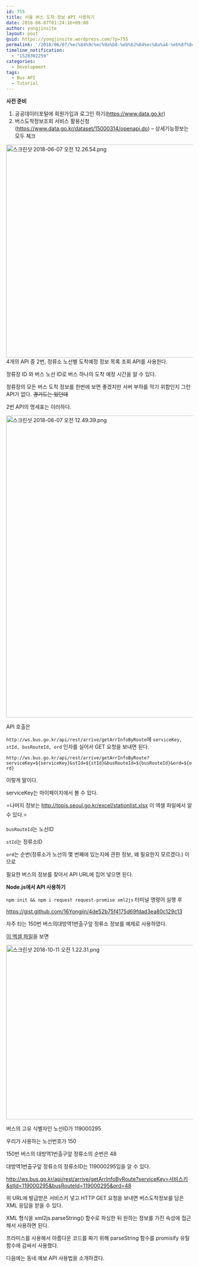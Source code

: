 ```yaml
---
id: 755
title: 서울 버스 도착 정보 API 사용하기
date: 2018-06-07T01:24:16+09:00
author: yongjinsite
layout: post
guid: https://yongjinsite.wordpress.com/?p=755
permalink: '/2018/06/07/%ec%84%9c%ec%9a%b8-%eb%b2%84%ec%8a%a4-%eb%8f%84%ec%b0%a9-%ec%a0%95%eb%b3%b4-api-%ec%82%ac%ec%9a%a9%ed%95%98%ea%b8%b0/'
timeline_notification:
  - "1528302259"
categories:
  - Development
tags:
  - Bus API
  - Tutorial
---
```

**사전 준비**

  1. 공공데이터포털에 회원가입과 로그인 하기(https://www.data.go.kr)
  2. 버스도착정보조회 서비스 활용신청 (https://www.data.go.kr/dataset/15000314/openapi.do) &#8211; 상세기능정보는 모두 체크

<img class="alignnone size-full wp-image-758" src="https://yongj.in/wp-content/uploads/2018/06/e18489e185b3e1848fe185b3e18485e185b5e186abe18489e185a3e186ba-2018-06-07-e1848be185a9e1848ce185a5e186ab-12-26-54.png" alt="스크린샷 2018-06-07 오전 12.26.54.png" width="1548" height="574" srcset="https://yongj.in/wp-content/uploads/2018/06/e18489e185b3e1848fe185b3e18485e185b5e186abe18489e185a3e186ba-2018-06-07-e1848be185a9e1848ce185a5e186ab-12-26-54.png 1548w, https://yongj.in/wp-content/uploads/2018/06/e18489e185b3e1848fe185b3e18485e185b5e186abe18489e185a3e186ba-2018-06-07-e1848be185a9e1848ce185a5e186ab-12-26-54-300x111.png 300w, https://yongj.in/wp-content/uploads/2018/06/e18489e185b3e1848fe185b3e18485e185b5e186abe18489e185a3e186ba-2018-06-07-e1848be185a9e1848ce185a5e186ab-12-26-54-768x285.png 768w, https://yongj.in/wp-content/uploads/2018/06/e18489e185b3e1848fe185b3e18485e185b5e186abe18489e185a3e186ba-2018-06-07-e1848be185a9e1848ce185a5e186ab-12-26-54-1024x380.png 1024w, https://yongj.in/wp-content/uploads/2018/06/e18489e185b3e1848fe185b3e18485e185b5e186abe18489e185a3e186ba-2018-06-07-e1848be185a9e1848ce185a5e186ab-12-26-54-1000x371.png 1000w, https://yongj.in/wp-content/uploads/2018/06/e18489e185b3e1848fe185b3e18485e185b5e186abe18489e185a3e186ba-2018-06-07-e1848be185a9e1848ce185a5e186ab-12-26-54-800x297.png 800w" sizes="(max-width: 1548px) 100vw, 1548px" /> 4개의 API 중 2번, 정류소 노선별 도착예정 정보 목록 조회 API를 사용한다.

정류장 ID 와 버스 노선 ID로 버스 하나의 도착 예정 시간을 알 수 있다.

정류장의 모든 버스 도착 정보를 한번에 보면 좋겠지만 서버 부하를 막기 위함인지 그런 API가 없다. <del>경기도는 있던데</del>

2번 API의 명세표는 이러하다.

<img class="alignnone size-full wp-image-759" src="https://yongj.in/wp-content/uploads/2018/06/e18489e185b3e1848fe185b3e18485e185b5e186abe18489e185a3e186ba-2018-06-07-e1848be185a9e1848ce185a5e186ab-12-49-39.png" alt="스크린샷 2018-06-07 오전 12.49.39.png" width="1048" height="814" srcset="https://yongj.in/wp-content/uploads/2018/06/e18489e185b3e1848fe185b3e18485e185b5e186abe18489e185a3e186ba-2018-06-07-e1848be185a9e1848ce185a5e186ab-12-49-39.png 1048w, https://yongj.in/wp-content/uploads/2018/06/e18489e185b3e1848fe185b3e18485e185b5e186abe18489e185a3e186ba-2018-06-07-e1848be185a9e1848ce185a5e186ab-12-49-39-300x233.png 300w, https://yongj.in/wp-content/uploads/2018/06/e18489e185b3e1848fe185b3e18485e185b5e186abe18489e185a3e186ba-2018-06-07-e1848be185a9e1848ce185a5e186ab-12-49-39-768x597.png 768w, https://yongj.in/wp-content/uploads/2018/06/e18489e185b3e1848fe185b3e18485e185b5e186abe18489e185a3e186ba-2018-06-07-e1848be185a9e1848ce185a5e186ab-12-49-39-1024x795.png 1024w, https://yongj.in/wp-content/uploads/2018/06/e18489e185b3e1848fe185b3e18485e185b5e186abe18489e185a3e186ba-2018-06-07-e1848be185a9e1848ce185a5e186ab-12-49-39-1000x777.png 1000w, https://yongj.in/wp-content/uploads/2018/06/e18489e185b3e1848fe185b3e18485e185b5e186abe18489e185a3e186ba-2018-06-07-e1848be185a9e1848ce185a5e186ab-12-49-39-386x300.png 386w" sizes="(max-width: 1048px) 100vw, 1048px" /> 

API 호출은

`http://ws.bus.go.kr/api/rest/arrive/getArrInfoByRoute`에 `serviceKey, stId, busRouteId, ord` 인자를 실어서 GET 요청을 보내면 된다.

`http://ws.bus.go.kr/api/rest/arrive/getArrInfoByRoute?serviceKey=${serviceKey}&stId=${stId}&busRouteId=${busRouteId}&ord=${ord}`

이렇게 말이다.

serviceKey는 마이페이지에서 볼 수 있다.

⭐️나머지 정보는 <a href="http://topis.seoul.go.kr/excel/stationlist.xlsx" target="_blank" rel="noopener noreferrer">http://topis.seoul.go.kr/excel/stationlist.xlsx</a> 이 엑셀 파일에서 알 수 있다.⭐️

`busRouteId`는 노선ID

`stId`는 정류소ID

`ord`는 순번(정류소가 노선의 몇 번째에 있는지에 관한 정보, 왜 필요한지 모르겠다.) 이므로

필요한 버스의 정보를 찾아서 API URL에 집어 넣으면 된다.

**Node.js에서 API 사용하기**

`npm init && npm i request request-promise xml2js` 터미널 명령어 실행 후

https://gist.github.com/16Yongjin/4de52b75f4175d69fdad3ea80c129c13

자주 타는 150번 버스의대방역1번출구앞 정류소 정보를 예제로 사용하였다.

<a href="http://topis.seoul.go.kr/excel/stationlist.xlsx" target="_blank" rel="noopener noreferrer">이 엑셀 파일</a>을 보면

<img class="alignnone size-full wp-image-795" src="https://yongj.in/wp-content/uploads/2018/10/e18489e185b3e1848fe185b3e18485e185b5e186abe18489e185a3e186ba-2018-10-11-e1848be185a9e1848ce185a5e186ab-1-22-31.png" alt="스크린샷 2018-10-11 오전 1.22.31.png" width="2414" height="470" srcset="https://yongj.in/wp-content/uploads/2018/10/e18489e185b3e1848fe185b3e18485e185b5e186abe18489e185a3e186ba-2018-10-11-e1848be185a9e1848ce185a5e186ab-1-22-31.png 2414w, https://yongj.in/wp-content/uploads/2018/10/e18489e185b3e1848fe185b3e18485e185b5e186abe18489e185a3e186ba-2018-10-11-e1848be185a9e1848ce185a5e186ab-1-22-31-300x58.png 300w, https://yongj.in/wp-content/uploads/2018/10/e18489e185b3e1848fe185b3e18485e185b5e186abe18489e185a3e186ba-2018-10-11-e1848be185a9e1848ce185a5e186ab-1-22-31-768x150.png 768w, https://yongj.in/wp-content/uploads/2018/10/e18489e185b3e1848fe185b3e18485e185b5e186abe18489e185a3e186ba-2018-10-11-e1848be185a9e1848ce185a5e186ab-1-22-31-1024x199.png 1024w, https://yongj.in/wp-content/uploads/2018/10/e18489e185b3e1848fe185b3e18485e185b5e186abe18489e185a3e186ba-2018-10-11-e1848be185a9e1848ce185a5e186ab-1-22-31-1000x195.png 1000w, https://yongj.in/wp-content/uploads/2018/10/e18489e185b3e1848fe185b3e18485e185b5e186abe18489e185a3e186ba-2018-10-11-e1848be185a9e1848ce185a5e186ab-1-22-31-800x156.png 800w" sizes="(max-width: 2414px) 100vw, 2414px" /> 

버스의 고유 식별자인 노선ID가 119000295

우리가 사용하는 노선번호가 150

150번 버스의 대방역1번출구앞 정류소의 순번은 48

대방역1번출구앞 정류소의 정류소ID는 119000295임을 알 수 있다.

http://ws.bus.go.kr/api/rest/arrive/getArrInfoByRoute?serviceKey=서비스키&stId=119000295&busRouteId=119000295&ord=48

위 URL에 발급받은 서비스키 넣고 HTTP GET 요청을 보내면 버스도착정보를 담은 XML 응답을 받을 수 있다.

XML 형식을 xml2js.parseString() 함수로 파싱한 뒤 원하는 정보를 가진 속성에 접근해서 사용하면 된다.

프라미스를 사용해서 아름다운 코드를 짜기 위해 parseString 함수를 promisify 유틸함수에 감싸서 사용했다.

다음에는 동네 예보 API 사용법을 소개하겠다.